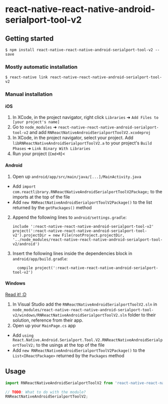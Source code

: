 
# react-native-react-native-android-serialport-tool-v2

## Getting started

`$ npm install react-native-react-native-android-serialport-tool-v2 --save`

### Mostly automatic installation

`$ react-native link react-native-react-native-android-serialport-tool-v2`

### Manual installation


#### iOS

1. In XCode, in the project navigator, right click `Libraries` ➜ `Add Files to [your project's name]`
2. Go to `node_modules` ➜ `react-native-react-native-android-serialport-tool-v2` and add `RNReactNativeAndroidSerialportToolV2.xcodeproj`
3. In XCode, in the project navigator, select your project. Add `libRNReactNativeAndroidSerialportToolV2.a` to your project's `Build Phases` ➜ `Link Binary With Libraries`
4. Run your project (`Cmd+R`)<

#### Android

1. Open up `android/app/src/main/java/[...]/MainActivity.java`
  - Add `import com.reactlibrary.RNReactNativeAndroidSerialportToolV2Package;` to the imports at the top of the file
  - Add `new RNReactNativeAndroidSerialportToolV2Package()` to the list returned by the `getPackages()` method
2. Append the following lines to `android/settings.gradle`:
  	```
  	include ':react-native-react-native-android-serialport-tool-v2'
  	project(':react-native-react-native-android-serialport-tool-v2').projectDir = new File(rootProject.projectDir, 	'../node_modules/react-native-react-native-android-serialport-tool-v2/android')
  	```
3. Insert the following lines inside the dependencies block in `android/app/build.gradle`:
  	```
      compile project(':react-native-react-native-android-serialport-tool-v2')
  	```

#### Windows
[Read it! :D](https://github.com/ReactWindows/react-native)

1. In Visual Studio add the `RNReactNativeAndroidSerialportToolV2.sln` in `node_modules/react-native-react-native-android-serialport-tool-v2/windows/RNReactNativeAndroidSerialportToolV2.sln` folder to their solution, reference from their app.
2. Open up your `MainPage.cs` app
  - Add `using React.Native.Android.Serialport.Tool.V2.RNReactNativeAndroidSerialportToolV2;` to the usings at the top of the file
  - Add `new RNReactNativeAndroidSerialportToolV2Package()` to the `List<IReactPackage>` returned by the `Packages` method


## Usage
```javascript
import RNReactNativeAndroidSerialportToolV2 from 'react-native-react-native-android-serialport-tool-v2';

// TODO: What to do with the module?
RNReactNativeAndroidSerialportToolV2;
```
  
